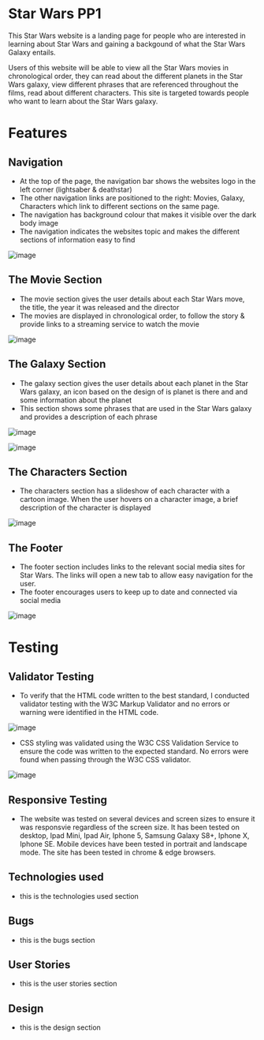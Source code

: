 # Star Wars PP1

This Star Wars website is a landing page for people who are interested in learning about Star Wars and gaining a backgound of what the Star Wars Galaxy entails. 

Users of this website will be able to view all the Star Wars movies in chronological order, they can read about the different planets in the Star Wars galaxy, view different phrases that are referenced throughout the films, read about different characters. This site is targeted towards people who want to learn about the Star Wars galaxy.

# **Features**


## Navigation
* At the top of the page, the navigation bar shows the websites logo in the left corner (lightsaber & deathstar)
* The other navigation links are positioned to the right: Movies, Galaxy, Characters which link to different sections on the same page.
* The navigation has background colour that makes it visible over the dark body image
* The navigation indicates the websites topic and makes the different sections of information easy to find


![image](https://user-images.githubusercontent.com/83119583/178244413-668ca36f-e413-4560-845e-72d604536f45.png)


## The Movie Section
* The movie section gives the user details about each Star Wars move, the title, the year it was released and the director
* The movies are displayed in chronological order, to follow the story & provide links to a streaming service to watch the movie

![image](https://user-images.githubusercontent.com/83119583/178244848-b8e3d31b-79aa-4327-b125-2eeea541da97.png)


## The Galaxy Section
* The galaxy section gives the user details about each planet in the Star Wars galaxy, an icon based on the design of is planet is there and and some information about the planet
* This section shows some phrases that are used in the Star Wars galaxy and provides a description of each phrase

![image](https://user-images.githubusercontent.com/83119583/178245202-fc41f22b-2af6-4425-b144-118b0db6dc7c.png)

![image](https://user-images.githubusercontent.com/83119583/178245360-d24c08fa-ac14-434c-9e96-86ac8160195f.png)



## The Characters Section
* The characters section has a slideshow of each character with a cartoon image. When the user hovers on a character image, a brief description of the character is displayed


![image](https://user-images.githubusercontent.com/83119583/178247038-66cdf9d6-a2b1-49a6-b4a9-10c88a664d02.png)

## The Footer
* The footer section includes links to the relevant social media sites for Star Wars. The links will open a new tab to allow easy navigation for the user.
* The footer encourages users to keep up to date and connected via social media

![image](https://user-images.githubusercontent.com/83119583/178248935-4544482c-1534-47c6-ac10-2f2bd27d97bd.png)



# **Testing**
## Validator Testing
* To verify that the HTML code written to the best standard, I conducted validator
testing with the W3C Markup Validator and no errors or warning were identified in the HTML code.

![image](https://user-images.githubusercontent.com/83119583/178250184-a5b736d1-7aee-488a-973a-e85f46fd0659.png)

* CSS styling was validated using the W3C CSS Validation Service to ensure the code was written to the expected standard. No errors were found when passing through the W3C CSS validator.

![image](https://user-images.githubusercontent.com/83119583/178250682-ff5a49b3-6ad5-4122-9fc8-eeb1071273fe.png)


## Responsive Testing
* The website was tested on several devices and screen sizes to ensure it was responsvie regardless of the screen size. It has been tested on desktop, Ipad Mini, Ipad Air, Iphone 5, Samsung Galaxy S8+, Iphone X, Iphone SE. Mobile devices have been tested in portrait and landscape mode. The site has been tested in chrome & edge browsers.

## Technologies used
* this is the technologies used section

## Bugs
* this is the bugs section

## User Stories
* this is the user stories section

## Design
* this is the design section


